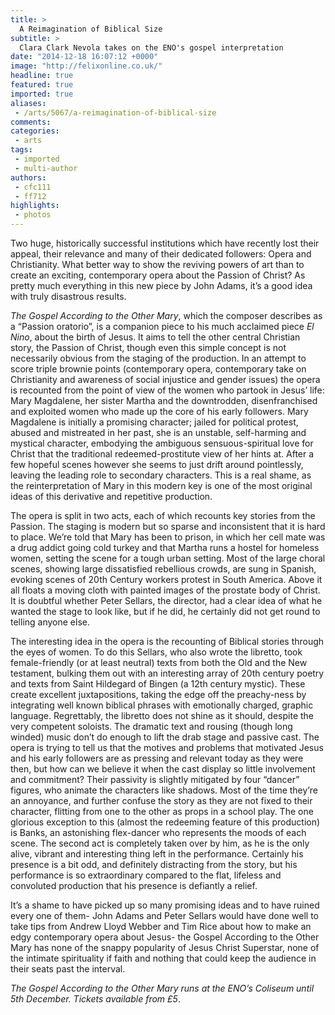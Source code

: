 ```yaml
---
title: >
  A Reimagination of Biblical Size
subtitle: >
  Clara Clark Nevola takes on the ENO's gospel interpretation
date: "2014-12-18 16:07:12 +0000"
image: "http://felixonline.co.uk/"
headline: true
featured: true
imported: true
aliases:
 - /arts/5067/a-reimagination-of-biblical-size
comments:
categories:
 - arts
tags:
 - imported
 - multi-author
authors:
 - cfc111
 - ff712
highlights:
 - photos
---
```


Two huge, historically successful institutions which have recently lost their appeal, their relevance and many of their dedicated followers: Opera and Christianity. What better way to show the reviving powers of art than to create an exciting, contemporary opera about the Passion of Christ? As pretty much everything in this new piece by John Adams, it’s a good idea with truly disastrous results.

_The Gospel According to the Other Mary_, which the composer describes as a “Passion oratorio”, is a companion piece to his much acclaimed piece _El Nino_, about the birth of Jesus. It aims to tell the other central Christian story, the Passion of Christ, though even this simple concept is not necessarily obvious from the staging of the production. In an attempt to score triple brownie points (contemporary opera, contemporary take on Christianity and awareness of social injustice and gender issues) the opera is recounted from the point of view of the women who partook in Jesus’ life: Mary Magdalene, her sister Martha and the downtrodden, disenfranchised and exploited women who made up the core of his early followers. Mary Magdalene is initially a promising character; jailed for political protest, abused and mistreated in her past, she is an unstable, self-harming and mystical character, embodying the ambiguous sensuous-spiritual love for Christ that the traditional redeemed-prostitute view of her hints at. After a few hopeful scenes however she seems to just drift around pointlessly, leaving the leading role to secondary characters. This is a real shame, as the reinterpretation of Mary in this modern key is one of the most original ideas of this derivative and repetitive production.

The opera is split in two acts, each of which recounts key stories from the Passion. The staging is modern but so sparse and inconsistent that it is hard to place. We’re told that Mary has been to prison, in which her cell mate was a drug addict going cold turkey and that Martha runs a hostel for homeless women, setting the scene for a tough urban setting. Most of the large choral scenes, showing large dissatisfied rebellious crowds, are sung in Spanish, evoking scenes of 20th Century workers protest in South America. Above it all floats a moving cloth with painted images of the prostate body of Christ. It is doubtful whether Peter Sellars, the director, had a clear idea of what he wanted the stage to look like, but if he did, he certainly did not get round to telling anyone else.

The interesting idea in the opera is the recounting of Biblical stories through the eyes of women. To do this Sellars, who also wrote the libretto, took female-friendly (or at least neutral) texts from both the Old and the New testament, bulking them out with an interesting array of 20th century poetry and texts from Saint Hildegard of Bingen (a 12th century mystic). These create excellent juxtapositions, taking the edge off the preachy-ness by integrating well known biblical phrases with emotionally charged, graphic language. Regrettably, the libretto does not shine as it should, despite the very competent soloists. The dramatic text and rousing (though long winded) music don’t do enough to lift the drab stage and passive cast. The opera is trying to tell us that the motives and problems that motivated Jesus and his early followers are as pressing and relevant today as they were then, but how can we believe it when the cast display so little involvement and commitment? Their passivity is slightly mitigated by four “dancer” figures, who animate the characters like shadows. Most of the time they’re an annoyance, and further confuse the story as they are not fixed to their character, flitting from one to the other as props in a school play. The one glorious exception to this (almost the redeeming feature of this production) is Banks, an astonishing flex-dancer who represents the moods of each scene. The second act is completely taken over by him, as he is the only alive, vibrant and interesting thing left in the performance. Certainly his presence is a bit odd, and definitely distracting from the story, but his performance is so extraordinary compared to the flat, lifeless and convoluted production that his presence is defiantly a relief.

It’s a shame to have picked up so many promising ideas and to have ruined every one of them- John Adams and Peter Sellars would have done well to take tips from Andrew Lloyd Webber and Tim Rice about how to make an edgy contemporary opera about Jesus- the Gospel According to the Other Mary has none of the snappy popularity of Jesus Christ Superstar, none of the intimate spirituality if faith and nothing that could keep the audience in their seats past the interval.

_The Gospel According to the Other Mary runs at the ENO’s Coliseum until 5th December. Tickets available from £5_.
